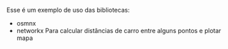 Esse é um exemplo de uso das bibliotecas:
 - osmnx
 - networkx
Para calcular distâncias de carro entre alguns pontos e plotar mapa
